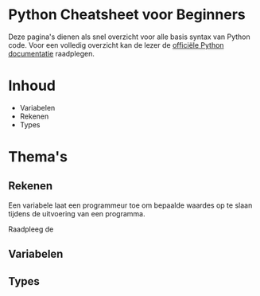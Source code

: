 # Python Cheatsheet voor Beginners

Deze pagina's dienen als snel overzicht voor alle basis syntax van Python code. 
Voor een volledig overzicht kan de lezer de [officiële Python documentatie](https://docs.python.org/3/) raadplegen.

# Inhoud

- Variabelen
- Rekenen
- Types

# Thema's

## Rekenen

Een variabele laat een programmeur toe om bepaalde waardes op te slaan tijdens de uitvoering van een programma. 

Raadpleeg de 

## Variabelen

## Types

